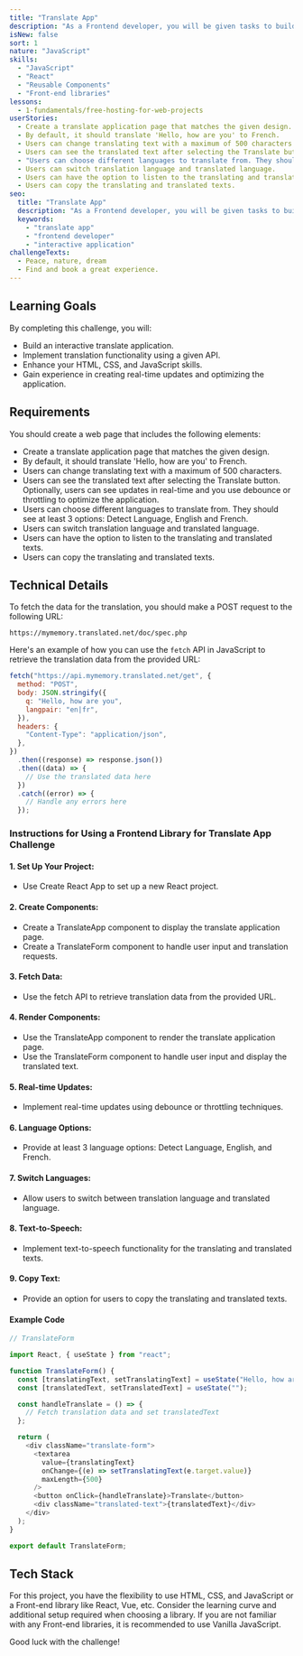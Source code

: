 ```yaml
---
title: "Translate App"
description: "As a Frontend developer, you will be given tasks to build an interactive application. In this challenge, you will build a simple translate application with a given API."
isNew: false
sort: 1
nature: "JavaScript"
skills:
  - "JavaScript"
  - "React"
  - "Reusable Components"
  - "Front-end libraries"
lessons:
  - 1-fundamentals/free-hosting-for-web-projects
userStories:
  - Create a translate application page that matches the given design.
  - By default, it should translate 'Hello, how are you' to French.
  - Users can change translating text with a maximum of 500 characters.
  - Users can see the translated text after selecting the Translate button. Optionally, users can see updates in real-time and you use debounce or throttling to optimize the application.
  - "Users can choose different languages to translate from. They should see at least 3 options: Detect Language, English and French."
  - Users can switch translation language and translated language.
  - Users can have the option to listen to the translating and translated texts.
  - Users can copy the translating and translated texts.
seo:
  title: "Translate App"
  description: "As a Frontend developer, you will be given tasks to build an interactive application. In this challenge, you will build a simple translate application with a given API."
  keywords:
    - "translate app"
    - "frontend developer"
    - "interactive application"
challengeTexts:
  - Peace, nature, dream
  - Find and book a great experience.
---
```


## Learning Goals

By completing this challenge, you will:

- Build an interactive translate application.
- Implement translation functionality using a given API.
- Enhance your HTML, CSS, and JavaScript skills.
- Gain experience in creating real-time updates and optimizing the application.

## Requirements

You should create a web page that includes the following elements:

- Create a translate application page that matches the given design.
- By default, it should translate 'Hello, how are you' to French.
- Users can change translating text with a maximum of 500 characters.
- Users can see the translated text after selecting the Translate button. Optionally, users can see updates in real-time and you use debounce or throttling to optimize the application.
- Users can choose different languages to translate from. They should see at least 3 options: Detect Language, English and French.
- Users can switch translation language and translated language.
- Users can have the option to listen to the translating and translated texts.
- Users can copy the translating and translated texts.

## Technical Details

To fetch the data for the translation, you should make a POST request to the following URL:

```
https://mymemory.translated.net/doc/spec.php
```

Here's an example of how you can use the `fetch` API in JavaScript to retrieve the translation data from the provided URL:

```javascript
fetch("https://api.mymemory.translated.net/get", {
  method: "POST",
  body: JSON.stringify({
    q: "Hello, how are you",
    langpair: "en|fr",
  }),
  headers: {
    "Content-Type": "application/json",
  },
})
  .then((response) => response.json())
  .then((data) => {
    // Use the translated data here
  })
  .catch((error) => {
    // Handle any errors here
  });
```

### Instructions for Using a Frontend Library for Translate App Challenge

#### 1. Set Up Your Project:

- Use Create React App to set up a new React project.

#### 2. Create Components:

- Create a TranslateApp component to display the translate application page.
- Create a TranslateForm component to handle user input and translation requests.

#### 3. Fetch Data:

- Use the fetch API to retrieve translation data from the provided URL.

#### 4. Render Components:

- Use the TranslateApp component to render the translate application page.
- Use the TranslateForm component to handle user input and display the translated text.

#### 5. Real-time Updates:

- Implement real-time updates using debounce or throttling techniques.

#### 6. Language Options:

- Provide at least 3 language options: Detect Language, English, and French.

#### 7. Switch Languages:

- Allow users to switch between translation language and translated language.

#### 8. Text-to-Speech:

- Implement text-to-speech functionality for the translating and translated texts.

#### 9. Copy Text:

- Provide an option for users to copy the translating and translated texts.

#### Example Code

```js
// TranslateForm

import React, { useState } from "react";

function TranslateForm() {
  const [translatingText, setTranslatingText] = useState("Hello, how are you");
  const [translatedText, setTranslatedText] = useState("");

  const handleTranslate = () => {
    // Fetch translation data and set translatedText
  };

  return (
    <div className="translate-form">
      <textarea
        value={translatingText}
        onChange={(e) => setTranslatingText(e.target.value)}
        maxLength={500}
      />
      <button onClick={handleTranslate}>Translate</button>
      <div className="translated-text">{translatedText}</div>
    </div>
  );
}

export default TranslateForm;
```

## Tech Stack

For this project, you have the flexibility to use HTML, CSS, and JavaScript or a Front-end library like React, Vue, etc. Consider the learning curve and additional setup required when choosing a library. If you are not familiar with any Front-end libraries, it is recommended to use Vanilla JavaScript.

Good luck with the challenge!
